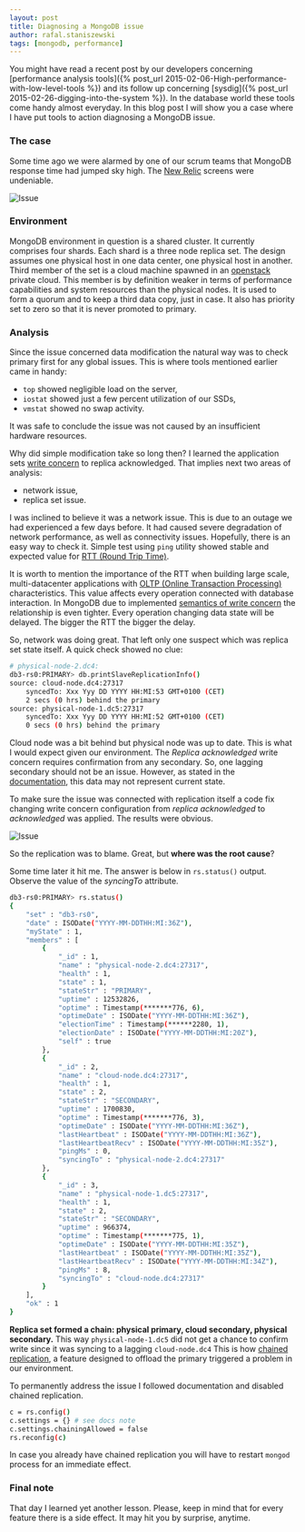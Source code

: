 ```yaml
---
layout: post
title: Diagnosing a MongoDB issue
author: rafal.staniszewski
tags: [mongodb, performance]
---
```

You might have read a recent post by our developers concerning [performance analysis tools]({% post_url 2015-02-06-High-performance-with-low-level-tools %}) and its follow up concerning [sysdig]({% post_url 2015-02-26-digging-into-the-system %}).
In the database world these tools come handy almost everyday. In this blog post
I will show you a case where I have put tools to action diagnosing a MongoDB issue.

### The case

Some time ago we were alarmed by one of our scrum teams that MongoDB
response time had jumped sky high. The [New Relic](http://newrelic.com) screens were undeniable.

![Issue](/img/articles/2015-04-28-diagnosing-mongodb-issue/mongo_before.png)

### Environment

MongoDB environment in question is a shared cluster. It currently comprises four shards.
Each shard is a three node replica set. The design assumes one physical host in one data center,
one physical host in another. Third member of the set is a cloud machine spawned in an [openstack](https://www.openstack.org)
private cloud. This member is by definition weaker in terms of performance capabilities
and system resources than the physical nodes. It is used to form a quorum
and to keep a third data copy, just in case. It also has priority set to zero so that
it is never promoted to primary.

### Analysis

Since the issue concerned data modification the natural way was to check primary first
for any global issues. This is where tools mentioned earlier came in handy:

* `top` showed negligible load on the server,
* `iostat` showed just a few percent utilization of our SSDs,
* `vmstat` showed no swap activity.

It was safe to conclude the issue was not caused by an insufficient hardware resources.

Why did simple modification take so long then? I learned the application sets
[write concern](http://docs.mongodb.org/manual/core/write-concern) to replica acknowledged. That implies next two areas of analysis:

* network issue,
* replica set issue.

I was inclined to believe it was a network issue. This is due to an outage we had experienced
a few days before. It had caused severe degradation of network performance,
as well as connectivity issues. Hopefully, there is an easy way to check it.
Simple test using `ping` utility showed stable and expected value for [RTT (Round Trip Time)](http://en.wikipedia.org/wiki/Round-trip_delay_time).

It is worth to mention the importance of the RTT when building large scale,
multi-datacenter applications with [OLTP (Online Transaction Processing)](http://en.wikipedia.org/wiki/Online_transaction_processing) characteristics.
This value affects every operation connected with database interaction.
In MongoDB due to implemented [semantics of write concern](http://docs.mongodb.org/manual/core/write-concern) the relationship
is even tighter. Every operation changing data state will be delayed.
The bigger the RTT the bigger the delay.

So, network was doing great. That left only one suspect which was replica set state itself.
A quick check showed no clue:

```bash
# physical-node-2.dc4:
db3-rs0:PRIMARY> db.printSlaveReplicationInfo()
source: cloud-node.dc4:27317
    syncedTo: Xxx Yyy DD YYYY HH:MI:53 GMT+0100 (CET)
    2 secs (0 hrs) behind the primary
source: physical-node-1.dc5:27317
    syncedTo: Xxx Yyy DD YYYY HH:MI:52 GMT+0100 (CET)
    0 secs (0 hrs) behind the primary
```

Cloud node was a bit behind but physical node was up to date. This is what I would expect
given our environment. The *Replica acknowledged* write concern requires confirmation
from any secondary. So, one lagging secondary should not be an issue. However, as stated in the [documentation](http://docs.mongodb.org/manual/reference/command/replSetGetStatus/#dbcmd.replSetGetStatus),
this data may not represent current state.

To make sure the issue was connected with replication itself a code fix changing
write concern configuration from *replica acknowledged* to *acknowledged* was applied.
The results were obvious.

![Issue](/img/articles/2015-04-28-diagnosing-mongodb-issue/mongo_after.png)

So the replication was to blame. Great, but **where was the root cause**?

Some time later it hit me. The answer is below in `rs.status()` output. Observe the value of the *syncingTo* attribute.

```bash
db3-rs0:PRIMARY> rs.status()
{
    "set" : "db3-rs0",
    "date" : ISODate("YYYY-MM-DDTHH:MI:36Z"),
    "myState" : 1,
    "members" : [
        {
            "_id" : 1,
            "name" : "physical-node-2.dc4:27317",
            "health" : 1,
            "state" : 1,
            "stateStr" : "PRIMARY",
            "uptime" : 12532826,
            "optime" : Timestamp(*******776, 6),
            "optimeDate" : ISODate("YYYY-MM-DDTHH:MI:36Z"),
            "electionTime" : Timestamp(******2280, 1),
            "electionDate" : ISODate("YYYY-MM-DDTHH:MI:20Z"),
            "self" : true
        },
        {
            "_id" : 2,
            "name" : "cloud-node.dc4:27317",
            "health" : 1,
            "state" : 2,
            "stateStr" : "SECONDARY",
            "uptime" : 1700830,
            "optime" : Timestamp(*******776, 3),
            "optimeDate" : ISODate("YYYY-MM-DDTHH:MI:36Z"),
            "lastHeartbeat" : ISODate("YYYY-MM-DDTHH:MI:36Z"),
            "lastHeartbeatRecv" : ISODate("YYYY-MM-DDTHH:MI:35Z"),
            "pingMs" : 0,
            "syncingTo" : "physical-node-2.dc4:27317"
        },
        {
            "_id" : 3,
            "name" : "physical-node-1.dc5:27317",
            "health" : 1,
            "state" : 2,
            "stateStr" : "SECONDARY",
            "uptime" : 966374,
            "optime" : Timestamp(*******775, 1),
            "optimeDate" : ISODate("YYYY-MM-DDTHH:MI:35Z"),
            "lastHeartbeat" : ISODate("YYYY-MM-DDTHH:MI:35Z"),
            "lastHeartbeatRecv" : ISODate("YYYY-MM-DDTHH:MI:34Z"),
            "pingMs" : 8,
            "syncingTo" : "cloud-node.dc4:27317"
        }
    ],
    "ok" : 1
}
```

**Replica set formed a chain: physical primary, cloud secondary, physical secondary.**
This way `physical-node-1.dc5` did not get a chance to confirm write since it was
syncing to a lagging `cloud-node.dc4`
This is how [chained replication](http://docs.mongodb.org/manual/tutorial/manage-chained-replication), a feature designed to offload the primary triggered a problem in our environment.

To permanently address the issue I followed documentation and disabled chained replication.

```bash
c = rs.config()
c.settings = {} # see docs note
c.settings.chainingAllowed = false
rs.reconfig(c)
```

In case you already have chained replication you will have to restart `mongod` process for an immediate effect.

### Final note

That day I learned yet another lesson. Please, keep in mind that for every
feature there is a side effect. It may hit you by surprise, anytime.
